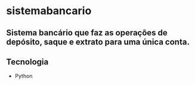 # sistemabancario

## Sistema bancário que faz as operações de depósito, saque e extrato para uma única conta.

## Tecnologia

- Python